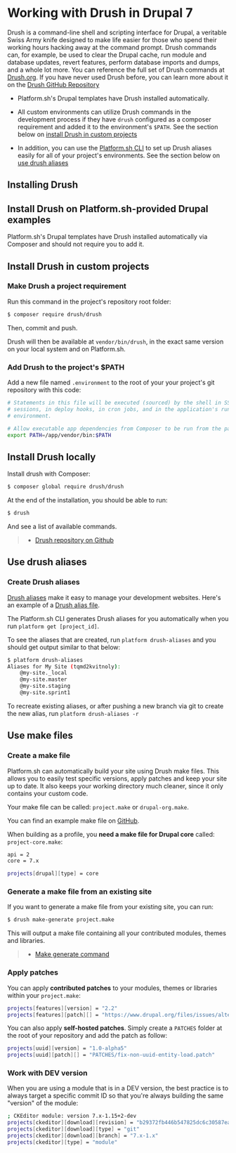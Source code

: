 # Working with Drush in Drupal 7

Drush is a command-line shell and scripting interface for Drupal, a
veritable Swiss Army knife designed to make life easier for those who
spend their working hours hacking away at the command prompt. Drush
commands can, for example, be used to clear the Drupal cache, run module
and database updates, revert features, perform database imports and
dumps, and a whole lot more. You can reference the full set of Drush
commands at [Drush.org](http://www.drush.org). If you have never used
Drush before, you can learn more about it on the [Drush GitHub
Repository](https://github.com/drush-ops/drush#description)

- Platform.sh's Drupal templates have Drush installed automatically.

- All custom environments can utilize Drush commands in the development process if they have `drush` configured as a composer requirement and added it to the environment's `$PATH`. See the section below on [install Drush in custom projects](#install-drush-in-custom-projects)

- In addition, you can use the [Platform.sh CLI](/overview/cli.md) to set up Drush aliases easily for all of your project's environments. See the section below on [use drush aliases](#use-drush-aliases)

## Installing Drush

## Install Drush on Platform.sh-provided Drupal examples

Platform.sh's Drupal templates have Drush installed automatically via Composer and should not require you to add it.

## Install Drush in custom projects

### Make Drush a project requirement

Run this command in the project's repository root folder:
```bash
$ composer require drush/drush
```
Then, commit and push.

Drush will then be available at `vendor/bin/drush`, in the exact same version on your local system and on Platform.sh.

### Add Drush to the project's $PATH

Add a new file named `.environment` to the root of your your project's git repository with this code:
```bash
# Statements in this file will be executed (sourced) by the shell in SSH
# sessions, in deploy hooks, in cron jobs, and in the application's runtime
# environment.

# Allow executable app dependencies from Composer to be run from the path.
export PATH=/app/vendor/bin:$PATH
```

## Install Drush locally

Install drush with Composer:

```bash
$ composer global require drush/drush
```

At the end of the installation, you should be able to run:

```bash
$ drush
```

And see a list of available commands.

> -   [Drush repository on Github](https://github.com/drush-ops/drush)

## Use drush aliases

### Create Drush aliases

[Drush aliases](http://drush.readthedocs.org/en/master/usage/index.html#site-aliases) make it easy to manage your development websites. Here's an
example of a [Drush alias
file](https://github.com/drush-ops/drush/blob/master/examples/example.aliases.drushrc.php).

The Platform.sh CLI generates Drush aliases for you automatically when you run `platform get [project_id]`. 

To see the aliases that are created, run `platform drush-aliases` and you should get output similar to that below:

```bash
$ platform drush-aliases
Aliases for My Site (tqmd2kvitnoly):
    @my-site._local
    @my-site.master
    @my-site.staging
    @my-site.sprint1
```

To recreate existing aliases, or after pushing a new branch via git to create the new alias, run `platform drush-aliases -r`

## Use make files

### Create a make file

Platform.sh can automatically build your site using Drush make files. This
allows you to easily test specific versions, apply patches and keep your
site up to date. It also keeps your working directory much cleaner,
since it only contains your custom code.

Your make file can be called: `project.make` or `drupal-org.make`.

You can find an example make file on
[GitHub](https://github.com/platformsh/platformsh-example-drupal7/blob/master/project.make).

When building as a profile, you **need a make file for Drupal core**
called: `project-core.make`:

```bash
api = 2
core = 7.x

projects[drupal][type] = core
```

### Generate a make file from an existing site

If you want to generate a make file from your existing site, you can
run:

```bash
$ drush make-generate project.make
```

This will output a make file containing all your contributed modules,
themes and libraries.

> -   [Make generate
>     command](http://www.drushcommands.com/drush-6x/make/make-generate)

### Apply patches

You can apply **contributed patches** to your modules, themes or
libraries within your `project.make`:

```bash
projects[features][version] = "2.2"
projects[features][patch][] = "https://www.drupal.org/files/issues/alter_overrides-766264-45.patch"
```

You can also apply **self-hosted patches**. Simply create a `PATCHES`
folder at the root of your repository and add the patch as follow:

```bash
projects[uuid][version] = "1.0-alpha5"
projects[uuid][patch][] = "PATCHES/fix-non-uuid-entity-load.patch"
```

### Work with DEV version

When you are using a module that is in a DEV version, the best practice
is to always target a specific commit ID so that you're always building
the same "version" of the module:

```bash
; CKEditor module: version 7.x-1.15+2-dev
projects[ckeditor][download][revision] = "b29372fb446b547825dc6c30587eaf240717695c"
projects[ckeditor][download][type] = "git"
projects[ckeditor][download][branch] = "7.x-1.x"
projects[ckeditor][type] = "module"
```
